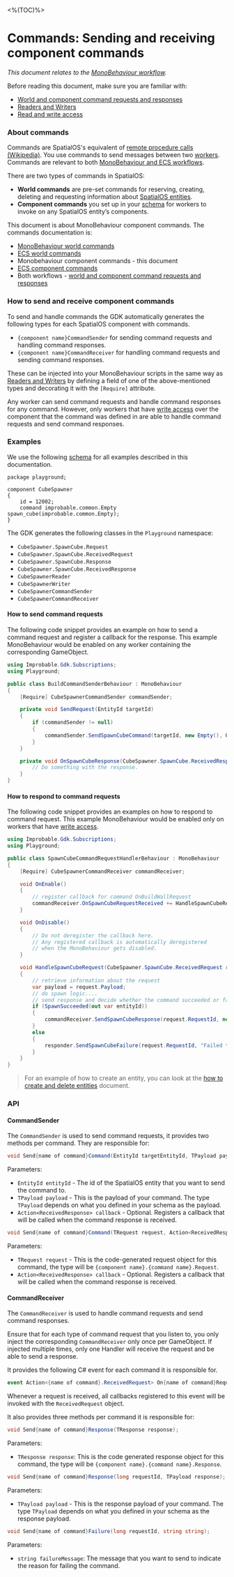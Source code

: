 [//]: # (Doc of docs reference 8.2)
[//]: # (TODO - Tech writer pass)
[//]: # (TODO - Callback on what note below)
[//]: # (TODO - split API section into a different doc)
[//]: # (TODO - add how to do spawn logic in code example below)

<%(TOC)%>
# Commands: Sending and receiving component commands

_This document relates to the [MonoBehaviour workflow]({{urlRoot}}/content/intro-workflows-spatialos-entities#spatialos-entities)._

Before reading this document, make sure you are familiar with:

  * [World and component command requests and responses]({{urlRoot}}/content/world-component-commands-requests-responses)
  * [Readers and Writers]({{urlRoot}}/content/gameobject/readers-writers)
  * [Read and write access]({{urlRoot}}/content/glossary#authority)

### About commands

Commands are SpatialOS's equivalent of [remote procedure calls (Wikipedia)](https://en.wikipedia.org/wiki/Remote_procedure_call). You use commands to send messages between two [workers]({{urlRoot}}/content/workers/workers-in-the-gdk). Commands are relevant to both [MonoBehaviour and ECS workflows]({{urlRoot}}/content/intro-workflows-spatialos-entities).<br/>

There are two types of commands in SpatialOS:

* **World commands** are pre-set commands for reserving, creating, deleting and requesting information about [SpatialOS entities]({{urlRoot}}/content/glossary#spatialos-entity).
* **Component commands** you set up in your [schema]({{urlRoot}}/content/glossary#schema) for workers to invoke on any SpatialOS entity’s components.

This document is about MonoBehaviour component commands. The commands documentation is:

* [MonoBehaviour world commands]({{urlRoot}}/content/gameobject/world-commands)
* [ECS world commands]({{urlRoot}}/content/ecs/world-commands)
* Monobehaviour component commands - this document
* [ECS component commands]({{urlRoot}}/content/ecs/sending-receiving-component-commands)
* Both workflows - [world and component command requests and responses]({{urlRoot}}/content/world-component-commands-requests-responses)

### How to send and receive component commands

To send and handle commands the GDK automatically generates the following types for each SpatialOS component with commands.

  * `{component name}CommandSender` for sending command requests and handling command responses.
  * `{component name}CommandReceiver` for handling command requests and sending command responses.

These can be injected into your MonoBehaviour scripts in the same way as [Readers and Writers]({{urlRoot}}/content/gameobject/readers-writers) by defining a field of one of the above-mentioned types and decorating it with the `[Require]` attribute.

Any worker can send command requests and handle command responses for any command. However, only workers that have [write access]({{urlRoot}}/content/glossary#authority) over the component that the command was defined in are able to handle command requests and send command responses.

### Examples

We use the following [schema]({{urlRoot}}/content/glossary#schema) for all examples described in this documentation.
```
package playground;

component CubeSpawner
{
    id = 12002;
    command improbable.common.Empty spawn_cube(improbable.common.Empty);
}
```
The GDK generates the following classes in the `Playground` namespace:

  * `CubeSpawner.SpawnCube.Request`
  * `CubeSpawner.SpawnCube.ReceivedRequest`
  * `CubeSpawner.SpawnCube.Response`
  * `CubeSpawner.SpawnCube.ReceivedResponse`
  * `CubeSpawnerReader`
  * `CubeSpawnerWriter`
  * `CubeSpawnerCommandSender`
  * `CubeSpawnerCommandReceiver`

#### How to send command requests

The following code snippet provides an example on how to send a command request and register a callback for the response.
This example MonoBehaviour would be enabled on any worker containing the corresponding GameObject.

```csharp
using Improbable.Gdk.Subscriptions;
using Playground;

public class BuildCommandSenderBehaviour : MonoBehaviour
{
    [Require] CubeSpawnerCommandSender commandSender;

    private void SendRequest(EntityId targetId)
    {
        if (commandSender != null)
        {
            commandSender.SendSpawnCubeCommand(targetId, new Empty(), OnSpawnCubeResponse);
        }
    }

    private void OnSpawnCubeResponse(CubeSpawner.SpawnCube.ReceivedResponse response) {
        // Do something with the response.
    }
}
```

#### How to respond to command requests

The following code snippet provides an examples on how to respond to command request.
This example MonoBehaviour would be enabled only on workers that have [write access]({{urlRoot}}/content/glossary#write-access).

```csharp
using Improbable.Gdk.Subscriptions;
using Playground;

public class SpawnCubeCommandRequestHandlerBehaviour : MonoBehaviour
{
    [Require] CubeSpawnerCommandReceiver commandReceiver;

    void OnEnable()
    {
        // register callback for command OnBuildWallRequest
        commandReceiver.OnSpawnCubeRequestReceived += HandleSpawnCubeRequest;
    }

    void OnDisable()
    {
        // Do not deregister the callback here.
        // Any registered callback is automatically deregistered
        // when the MonoBehaviour gets disabled.
    }

    void HandleSpawnCubeRequest(CubeSpawner.SpawnCube.ReceivedRequest request)
    {
        // retrieve information about the request
        var payload = request.Payload;
        // do spawn logic....
        // send response and decide whether the command succeeded or failed
        if (SpawnSucceeded(out var entityId))
        {
            commandReceiver.SendSpawnCubeResponse(request.RequestId, new Improbable.Common.Empty());
        }
        else
        {
            responder.SendSpawnCubeFailure(request.RequestId, "Failed to create new cube!");
        }
    }
}
```
[//]: # (TODO - add how to do spawn logic in code example above)

> For an example of how to create an entity, you can look at the [how to create and delete entities]({{urlRoot}}/content/gameobject/create-delete-spatialos-entities) document.

### API

#### CommandSender

The `CommandSender` is used to send command requests, it provides two methods per command. They are responsible for:

```csharp
void Send{name of command}Command(EntityId targetEntityId, TPayload payload, Action<ReceivedResponse> callback = null);
```

Parameters:

  * `EntityId entityId` - The id of the SpatialOS entity that you want to send the command to.
  * `TPayload payload` - This is the payload of your command. The type `TPayload` depends on what you defined in your schema as the payload.
  * `Action<ReceivedResponse> callback` - Optional. Registers a callback that will be called when the command response is received.

```csharp
void Send{name of command}Command(TRequest request, Action<ReceivedResponse> callback = null);
```

Parameters:

  * `TRequest request` - This is the code-generated request object for this command, the type will be `{component name}.{command name}.Request`.
  * `Action<ReceivedResponse> callback` - Optional. Registers a callback that will be called when the command response is received.

#### CommandReceiver

The `CommandReceiver` is used to handle command requests and send command responses.

Ensure that for each type of command request that you listen to, you only inject the corresponding `CommandReceiver` only once per GameObject. If injected multiple times, only one Handler will receive the request and be able to send a response.

It provides the following C# event for each command it is responsible for.

```csharp
event Action<{name of command}.ReceivedRequest> On{name of command}RequestReceived;
```

[//]: # (TODO - callback on what - JB comment)
Whenever a request is received, all callbacks registered to this event will be invoked with the `ReceivedRequest` object.

It also provides three methods per command it is responsible for:

```csharp
void Send{name of command}Response(TResponse response);
```

Parameters:
  * `TResponse response`: This is the code generated response object for this command, the type will be `{component name}.{command name}.Response`.

```csharp
void Send{name of command}Response(long requestId, TPayload response);
```

Parameters:
  * `TPayload payload` - This is the response payload of your command. The type `TPayload` depends on what you defined in your schema as the response payload.

```csharp
void Send{name of command}Failure(long requestId, string string);
```

Parameters:
  * `string failureMessage`: The message that you want to send to indicate the reason for failing the command.
